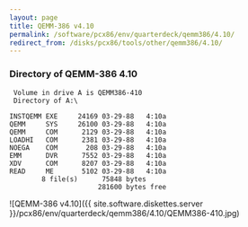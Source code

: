 ```yaml
---
layout: page
title: QEMM-386 v4.10
permalink: /software/pcx86/env/quarterdeck/qemm386/4.10/
redirect_from: /disks/pcx86/tools/other/qemm386/4.10/
---
```


### Directory of QEMM-386 4.10

	 Volume in drive A is QEMM386-410
	 Directory of A:\

	INSTQEMM EXE     24169 03-29-88   4:10a
	QEMM     SYS     26100 03-29-88   4:10a
	QEMM     COM      2129 03-29-88   4:10a
	LOADHI   COM      2381 03-29-88   4:10a
	NOEGA    COM       208 03-29-88   4:10a
	EMM      DVR      7552 03-29-88   4:10a
	XDV      COM      8207 03-29-88   4:10a
	READ     ME       5102 03-29-88   4:10a
	        8 file(s)      75848 bytes
	                      281600 bytes free

![QEMM-386 v4.10]({{ site.software.diskettes.server }}/pcx86/env/quarterdeck/qemm386/4.10/QEMM386-410.jpg)
